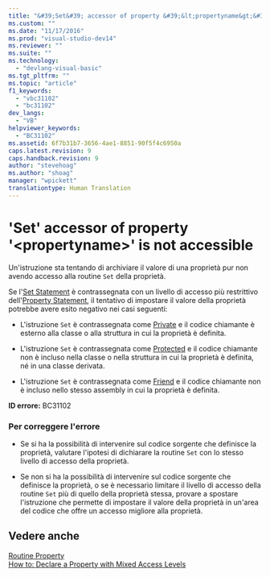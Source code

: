 ```yaml
---
title: "&#39;Set&#39; accessor of property &#39;&lt;propertyname&gt;&#39; is not accessible | Microsoft Docs"
ms.custom: ""
ms.date: "11/17/2016"
ms.prod: "visual-studio-dev14"
ms.reviewer: ""
ms.suite: ""
ms.technology: 
  - "devlang-visual-basic"
ms.tgt_pltfrm: ""
ms.topic: "article"
f1_keywords: 
  - "vbc31102"
  - "bc31102"
dev_langs: 
  - "VB"
helpviewer_keywords: 
  - "BC31102"
ms.assetid: 6f7b31b7-3656-4ae1-8851-90f5f4c6950a
caps.latest.revision: 9
caps.handback.revision: 9
author: "stevehoag"
ms.author: "shoag"
manager: "wpickett"
translationtype: Human Translation
---
```

# &#39;Set&#39; accessor of property &#39;&lt;propertyname&gt;&#39; is not accessible
Un'istruzione sta tentando di archiviare il valore di una proprietà pur non avendo accesso alla routine `Set` della proprietà.  
  
 Se l'[Set Statement](../../../visual-basic/language-reference/statements/set-statement.md) è contrassegnata con un livello di accesso più restrittivo dell'[Property Statement](../../../visual-basic/language-reference/statements/property-statement.md), il tentativo di impostare il valore della proprietà potrebbe avere esito negativo nei casi seguenti:  
  
-   L'istruzione `Set` è contrassegnata come [Private](../../../visual-basic/language-reference/modifiers/private.md) e il codice chiamante è esterno alla classe o alla struttura in cui la proprietà è definita.  
  
-   L'istruzione `Set` è contrassegnata come [Protected](../../../visual-basic/language-reference/modifiers/protected.md) e il codice chiamante non è incluso nella classe o nella struttura in cui la proprietà è definita, né in una classe derivata.  
  
-   L'istruzione `Set` è contrassegnata come [Friend](../../../visual-basic/language-reference/modifiers/friend.md) e il codice chiamante non è incluso nello stesso assembly in cui la proprietà è definita.  
  
 **ID errore:** BC31102  
  
### Per correggere l'errore  
  
-   Se si ha la possibilità di intervenire sul codice sorgente che definisce la proprietà, valutare l'ipotesi di dichiarare la routine `Set` con lo stesso livello di accesso della proprietà.  
  
-   Se non si ha la possibilità di intervenire sul codice sorgente che definisce la proprietà, o se è necessario limitare il livello di accesso della routine `Set` più di quello della proprietà stessa, provare a spostare l'istruzione che permette di impostare il valore della proprietà in un'area del codice che offre un accesso migliore alla proprietà.  
  
## Vedere anche  
 [Routine Property](../../../visual-basic/programming-guide/language-features/procedures/property-procedures.md)   
 [How to: Declare a Property with Mixed Access Levels](../../../visual-basic/programming-guide/language-features/procedures/how-to-declare-a-property-with-mixed-access-levels.md)